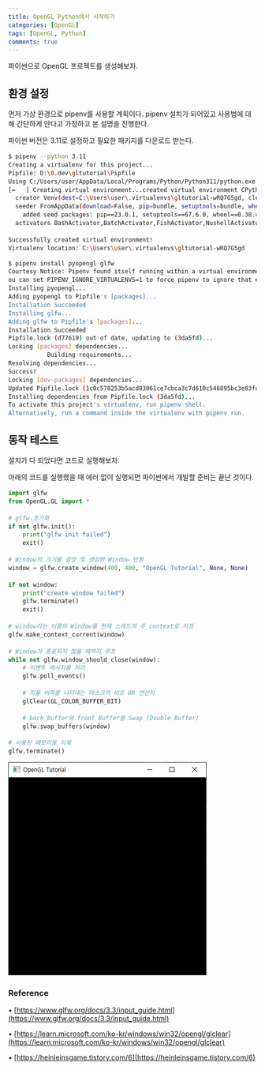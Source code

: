 ```yaml
---
title: OpenGL Python에서 시작하기
categories: [OpenGL]
tags: [OpenGL, Python]
comments: true
---
```


파이썬으로 OpenGL 프로젝트를 생성해보자.

## 환경 설정

먼저 가상 환경으로 pipenv를 사용할 계획이다. pipenv 설치가 되어있고 사용법에 대해 간단하게 안다고 가정하고 본 설명을 진행한다.

파이썬 버전은 3.11로 설정하고 필요한 패키지를 다운로드 받는다.

```bash
$ pipenv --python 3.11
Creating a virtualenv for this project...
Pipfile: D:\0.dev\gltutorial\Pipfile
Using C:/Users/user/AppData/Local/Programs/Python/Python311/python.exe (3.11.0) to create virtualenv...
[=   ] Creating virtual environment...created virtual environment CPython3.11.0.final.0-64 in 4593ms
  creator Venv(dest=C:\Users\user\.virtualenvs\gltutorial-wRQ7G5gd, clear=False, no_vcs_ignore=False, global=False, describe=CPython3Windows)
  seeder FromAppData(download=False, pip=bundle, setuptools=bundle, wheel=bundle, via=copy, app_data_dir=C:\Users\user\AppData\Local\pypa\virtualenv)
    added seed packages: pip==23.0.1, setuptools==67.6.0, wheel==0.38.4
  activators BashActivator,BatchActivator,FishActivator,NushellActivator,PowerShellActivator,PythonActivator

Successfully created virtual environment!
Virtualenv location: C:\Users\user\.virtualenvs\gltutorial-wRQ7G5gd
```

```bash
$ pipenv install pyopengl glfw
Courtesy Notice: Pipenv found itself running within a virtual environment, so it will automatically use that environment, instead of creating its own for any project. Y
ou can set PIPENV_IGNORE_VIRTUALENVS=1 to force pipenv to ignore that environment and create its own instead. You can set PIPENV_VERBOSITY=-1 to suppress this warning.
Installing pyopengl...
Adding pyopengl to Pipfile's [packages]...
Installation Succeeded
Installing glfw...
Adding glfw to Pipfile's [packages]...
Installation Succeeded
Pipfile.lock (d77619) out of date, updating to (3da5fd)...
Locking [packages] dependencies...
           Building requirements...
Resolving dependencies...
Success!
Locking [dev-packages] dependencies...
Updated Pipfile.lock (1c0c578253b5acd83061ce7cbca3c7d610c546895bc3e83fd5a4467fcb3da5fd)!
Installing dependencies from Pipfile.lock (3da5fd)...
To activate this project's virtualenv, run pipenv shell.
Alternatively, run a command inside the virtualenv with pipenv run.
```

## 동작 테스트

설치가 다 되었다면 코드로 실행해보자.

아래의 코드를 실행했을 때 에러 없이 실행되면 파이썬에서 개발할 준비는 끝난 것이다.

```python
import glfw
from OpenGL.GL import *

# glfw 초기화
if not glfw.init():
    print("glfw init failed")
    exit()

# Window의 크기를 설정 및 생성한 Window 반환
window = glfw.create_window(400, 400, "OpenGL Tutorial", None, None)

if not window:
    print("create window failed")
    glfw.terminate()
    exit()

# window라는 이름의 Window를 현재 스레드의 주 context로 지정
glfw.make_context_current(window)

# Window가 종료되지 않을 때까지 루프
while not glfw.window_should_close(window):
    # 이벤트 메시지를 처리
    glfw.poll_events()

    # 지울 버퍼를 나타내는 마스크의 비트 OR 연산자
    glClear(GL_COLOR_BUFFER_BIT)

    # back Buffer와 front Buffer를 Swap (Double Buffer)
    glfw.swap_buffers(window)

# 사용된 메모리를 삭제
glfw.terminate()
```

![gl_tutorial_window](/assets/img/post/gl_tutorial_window.png)

### Reference

• [https://www.glfw.org/docs/3.3/input_guide.html](https://www.glfw.org/docs/3.3/input_guide.html)

• [https://learn.microsoft.com/ko-kr/windows/win32/opengl/glclear](https://learn.microsoft.com/ko-kr/windows/win32/opengl/glclear)

• [https://heinleinsgame.tistory.com/6](https://heinleinsgame.tistory.com/6)
